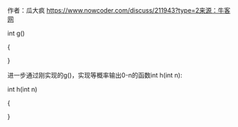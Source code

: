 作者：瓜大疯
https://www.nowcoder.com/discuss/211943?type=2来源：牛客网

  int g() 

  { 

  } 

  进一步通过刚实现的g()，实现等概率输出0-n的函数int h(int n): 

  int h(int n) 

  { 

  }